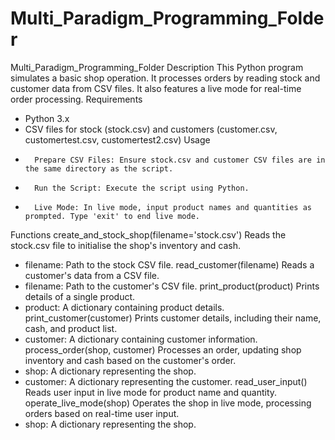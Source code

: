 # Multi_Paradigm_Programming_Folder
Multi_Paradigm_Programming_Folder
Description
This Python program simulates a basic shop operation. It processes orders by reading stock and customer data from CSV files. It also features a live mode for real-time order processing.
Requirements
* Python 3.x
* CSV files for stock (stock.csv) and customers (customer.csv, customertest.csv, customertest2.csv)
Usage
* 		Prepare CSV Files: Ensure stock.csv and customer CSV files are in the same directory as the script.
* 		Run the Script: Execute the script using Python.
* 		Live Mode: In live mode, input product names and quantities as prompted. Type 'exit' to end live mode.
Functions
create_and_stock_shop(filename='stock.csv')
Reads the stock.csv file to initialise the shop's inventory and cash.
* filename: Path to the stock CSV file.
read_customer(filename)
Reads a customer's data from a CSV file.
* filename: Path to the customer's CSV file.
print_product(product)
Prints details of a single product.
* product: A dictionary containing product details.
print_customer(customer)
Prints customer details, including their name, cash, and product list.
* customer: A dictionary containing customer information.
process_order(shop, customer)
Processes an order, updating shop inventory and cash based on the customer's order.
* shop: A dictionary representing the shop.
* customer: A dictionary representing the customer.
read_user_input()
Reads user input in live mode for product name and quantity.
operate_live_mode(shop)
Operates the shop in live mode, processing orders based on real-time user input.
* shop: A dictionary representing the shop.
